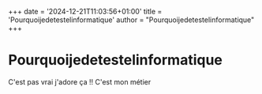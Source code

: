 +++
date = '2024-12-21T11:03:56+01:00'
title = 'Pourquoijedetestelinformatique'
author = "Pourquoijedetestelinformatique"
+++

# Pourquoijedetestelinformatique

C'est pas vrai j'adore ça !!
C'est mon métier
